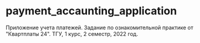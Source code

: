 # payment_accaunting_application

Приложение учета платежей. Задание по ознакомительной практике от "Квартплаты 24". ТГУ, 1 курс, 2 семестр, 2022 год. 
